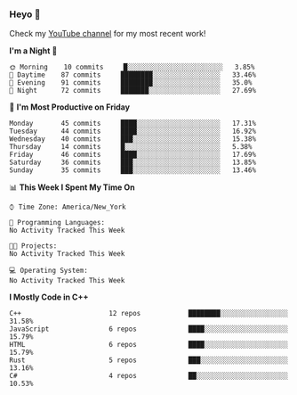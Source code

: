 ### Heyo 👋

<!--
**austinbhale/austinbhale** is a ✨ _special_ ✨ repository because its `README.md` (this file) appears on your GitHub profile.

Here are some ideas to get you started:

- 🔭 I’m currently working on ...
- 🌱 I’m currently learning ...
- 👯 I’m looking to collaborate on ...
- 🤔 I’m looking for help with ...
- 💬 Ask me about ...
- 📫 How to reach me: ...
- 😄 Pronouns: ...
- ⚡ Fun fact: ...

[![Top Langs](https://github-readme-stats.vercel.app/api/top-langs/?username=austinbhale&layout=compact&theme=tokyonight&langs_count=8)](https://github.com/anuraghazra/github-readme-stats)
[![Anurag's github stats](https://github-readme-stats.vercel.app/api?username=austinbhale&hide=issues&count_private=true&show_icons=true&theme=tokyonight)](https://github.com/anuraghazra/github-readme-stats)
<br><br>
-->
Check my <a href="https://www.youtube.com/channel/UCYOLodhgO-JaRL37SfDyprg">YouTube channel</a> for my most recent work!
<!--
<a href="https://www.youtube.com/channel/UCYOLodhgO-JaRL37SfDyprg"><img alt="youtube subscribers" src="https://github-readme-youtube-stats.herokuapp.com/subscribers/index.php?id=UCYOLodhgO-JaRL37SfDyprg&key=AIzaSyDlcwJXVujStVn_kjdBB3zXuwV6tOqQkqU&style=for-the-badge&color=69badd&labelColor=black&format=short"/></a>
<a href="https://www.youtube.com/channel/UCYOLodhgO-JaRL37SfDyprg"><img alt="youtube views" src="https://github-readme-youtube-stats.herokuapp.com/views/index.php?id=UCYOLodhgO-JaRL37SfDyprg&key=AIzaSyDlcwJXVujStVn_kjdBB3zXuwV6tOqQkqU&style=for-the-badge&color=69badd&labelColor=black&format=short"/></a>
-->

<!--START_SECTION:waka-->
**I'm a Night 🦉** 

```text
🌞 Morning    10 commits     █░░░░░░░░░░░░░░░░░░░░░░░░   3.85% 
🌆 Daytime    87 commits     ████████░░░░░░░░░░░░░░░░░   33.46% 
🌃 Evening    91 commits     ████████░░░░░░░░░░░░░░░░░   35.0% 
🌙 Night      72 commits     ███████░░░░░░░░░░░░░░░░░░   27.69%

```
📅 **I'm Most Productive on Friday** 

```text
Monday       45 commits     ████░░░░░░░░░░░░░░░░░░░░░   17.31% 
Tuesday      44 commits     ████░░░░░░░░░░░░░░░░░░░░░   16.92% 
Wednesday    40 commits     ███░░░░░░░░░░░░░░░░░░░░░░   15.38% 
Thursday     14 commits     █░░░░░░░░░░░░░░░░░░░░░░░░   5.38% 
Friday       46 commits     ████░░░░░░░░░░░░░░░░░░░░░   17.69% 
Saturday     36 commits     ███░░░░░░░░░░░░░░░░░░░░░░   13.85% 
Sunday       35 commits     ███░░░░░░░░░░░░░░░░░░░░░░   13.46%

```


📊 **This Week I Spent My Time On** 

```text
⌚︎ Time Zone: America/New_York

💬 Programming Languages: 
No Activity Tracked This Week

🐱‍💻 Projects: 
No Activity Tracked This Week

💻 Operating System: 
No Activity Tracked This Week

```

**I Mostly Code in C++** 

```text
C++                      12 repos            ████████░░░░░░░░░░░░░░░░░   31.58% 
JavaScript               6 repos             ████░░░░░░░░░░░░░░░░░░░░░   15.79% 
HTML                     6 repos             ████░░░░░░░░░░░░░░░░░░░░░   15.79% 
Rust                     5 repos             ███░░░░░░░░░░░░░░░░░░░░░░   13.16% 
C#                       4 repos             ██░░░░░░░░░░░░░░░░░░░░░░░   10.53%

```



<!--END_SECTION:waka-->
